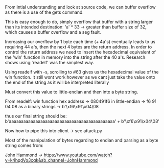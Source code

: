 From intial understanding and look at source code, we can buffer overflow as there is a use of the gets command.


This is easy enough to do, simply overflow that buffer with a string larger than its intended destination:
'a' * 33 -> greater than buffer size of 32, which causes a buffer overflow and a seg fault.

Increasing our overflow by 1 byte each time (+ 4a's) eventually leads to us requiring 44 a's, then the next 4 bytes are the return address. In order to control the return address we need to insert the hexadecimal equivalent of the 'win' function
in memory into the string after the 40 a's. Research shows using 'readelf' was the simplest way.

Using readelf with -s, scrolling to #63 gives us the hexadecimal value of the win function. 
It still wont work however as we cant just take the value onto the end of the string as it will be interpreted literally


Must convert this value to little-endian and then into a byte string.



From readelf:
win function hex address -> 080491f6
        in little-endian -> f6 91 04 08
        as a binary strings -> b'\xf6\x91\x04\08


thus our final string should be:
b'aaaaaaaaaaaaaaaaaaaaaaaaaaaaaaaaaaaaaaaaaaaa' + b'\xf6\x91\x04\08'



Now how to pipe this into client -> see attack.py




Most of the manipulation of bytes regarding to endian and parsing as a byte string comes from:

John Hammond -> https://www.youtube.com/watch?v=k4hqdVo3cqk&ab_channel=JohnHammond